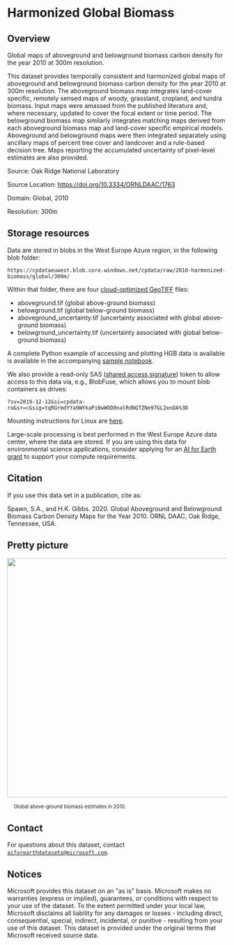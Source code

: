 # Harmonized Global Biomass

## Overview

Global maps of aboveground and belowground biomass carbon density for the year 2010 at 300m resolution.

This dataset provides temporally consistent and harmonized global maps of aboveground and belowground biomass carbon density for the year 2010 at 300m resolution. The aboveground biomass map integrates land-cover specific, remotely sensed maps of woody, grassland, cropland, and tundra biomass. Input maps were amassed from the published literature and, where necessary, updated to cover the focal extent or time period. The belowground biomass map similarly integrates matching maps derived from each aboveground biomass map and land-cover specific empirical models. Aboveground and belowground maps were then integrated separately using ancillary maps of percent tree cover and landcover and a rule-based decision tree. Maps reporting the accumulated uncertainty of pixel-level estimates are also provided.

Source: Oak Ridge National Laboratory

Source Location: <https://doi.org/10.3334/ORNLDAAC/1763>

Domain: Global, 2010

Resolution: 300m


## Storage resources

Data are stored in blobs in the West Europe Azure region, in the following blob folder:

`https://cpdataeuwest.blob.core.windows.net/cpdata/raw/2010-harmonized-biomass/global/300m/`


Within that folder, there are four [cloud-optimized GeoTIFF](https://www.cogeo.org/) files:

* aboveground.tif (global above-ground biomass)
* belowground.tif (global below-ground biomass)
* aboveground_uncertainty.tif (uncertainty associated with global above-ground biomass)
* belowground_uncertainty.tif (uncertainty associated with global below-ground biomass)

A complete Python example of accessing and plotting HGB data is available is available in the accompanying [sample notebook](hgb.ipynb).

We also provide a read-only SAS (<a href="https://docs.microsoft.com/en-us/azure/storage/common/storage-sas-overview">shared access signature</a>) token to allow access to this data via, e.g., BlobFuse, which allows you to mount blob containers as drives:

`?sv=2019-12-12&si=cpdata-ro&sr=c&sig=tqRGrmdYYa9WYkaPi0wWOD0nalRdNGTZNe97GL2enDA%3D`

Mounting instructions for Linux are [here](https://docs.microsoft.com/en-us/azure/storage/blobs/storage-how-to-mount-container-linux).

Large-scale processing is best performed in the West Europe Azure data center, where the data are stored.  If you are using this data for environmental science applications, consider applying for an [AI for Earth grant](http://aka.ms/ai4egrants) to support your compute requirements.


## Citation

If you use this data set in a publication, cite as:

Spawn, S.A., and H.K. Gibbs. 2020. Global Aboveground and Belowground Biomass Carbon Density Maps for the Year 2010. ORNL DAAC, Oak Ridge, Tennessee, USA.


## Pretty picture

<img src="https://ai4edatasetspublicassets.blob.core.windows.net/assets/aod_images/hgb.png" width=550px;><br/>

<p style="font-size:80%;margin-left:15px;">Global above-ground biomass estimates in 2010.</p>


## Contact

For questions about this dataset, contact [`aiforearthdatasets@microsoft.com`](mailto:aiforearthdatasets@microsoft.com?subject=hgb%20question).


## Notices

Microsoft provides this dataset on an "as is" basis.  Microsoft makes no warranties (express or implied), guarantees, or conditions with respect to your use of the dataset.  To the extent permitted under your local law, Microsoft disclaims all liability for any damages or losses - including direct, consequential, special, indirect, incidental, or punitive - resulting from your use of this dataset.  This dataset is provided under the original terms that Microsoft received source data.
